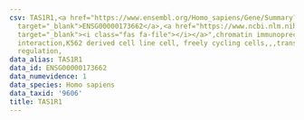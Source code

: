 ```yaml
---
csv: TAS1R1,<a href="https://www.ensembl.org/Homo_sapiens/Gene/Summary?db=core;g=ENSG00000173662"
  target="_blank">ENSG00000173662</a>,<a href="https://www.ncbi.nlm.nih.gov/pubmed/23959860"
  target="_blank"><i class="fas fa-file"></i></a>",chromatin immunoprecipitation assay,direct
  interaction,K562 derived cell line cell, freely cycling cells,,,transcriptional
  regulation,
data_alias: TAS1R1
data_id: ENSG00000173662
data_numevidence: 1
data_species: Homo sapiens
data_taxid: '9606'
title: TAS1R1
---
```

